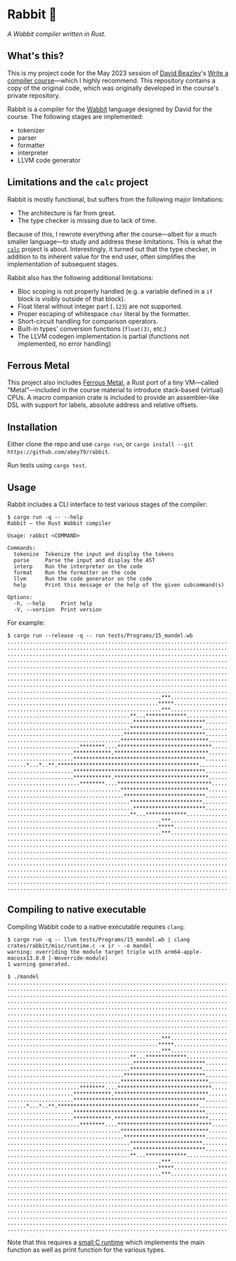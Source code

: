 # Rabbit 🐇

_A Wabbit compiler written in Rust._

## What's this?

This is my project code for the May 2023 session of [David Beazley](https://www.dabeaz.com)'s [Write a compiler course](https://www.dabeaz.com/compiler.html)—which I highly recommend. This repository contains a copy of the original code, which was originally developed in the course's private repository.

Rabbit is a compiler for the [Wabbit](docs/Wabbit-Specification.md) language designed by David for the course. The following stages are implemented:

- tokenizer
- parser
- formatter
- interpreter
- LLVM code generator


## Limitations and the `calc` project

Rabbit is mostly functional, but suffers from the following major limitations:

- The architecture is far from great.
- The type checker is missing due to lack of time.

Because of this, I rewrote everything after the course—albeit for a much smaller language—to study and address these limitations. This is what the [`calc`](https://github.com/abey79/calc) project is about. Interestingly, it turned out that the type checker, in addition to its inherent value for the end user, often simplifies the implementation of subsequent stages. 

Rabbit also has the following additional limitations:

- Bloc scoping is not properly handled (e.g. a variable defined in a `if` block is visibly outside of that block).
- Float literal without integer part (`.123`) are not supported.
- Proper escaping of whitespace `char` literal by the formatter.
- Short-circuit handling for comparison operators.
- Built-in types' conversion functions (`float(3)`, etc.)
- The LLVM codegen implementation is partial (functions not implemented, no error handling)

## Ferrous Metal

This project also includes [Ferrous Metal](crates/ferrous_metal), a Rust port of a tiny VM—called "Metal"—included in the course material to introduce stack-based (virtual) CPUs. A macro companion crate is included to provide an assembler-like DSL with support for labels, absolute address and relative offsets.

## Installation

Either clone the repo and use `cargo run`, or `cargo install --git https://github.com/abey79/rabbit`.

Run tests using `cargo test`.

## Usage

Rabbit includes a CLI interface to test various stages of the compiler:

```
$ cargo run -q -- --help
Rabbit — the Rust Wabbit compiler

Usage: rabbit <COMMAND>

Commands:
  tokenize  Tokenize the input and display the tokens
  parse     Parse the input and display the AST
  interp    Run the interpreter on the code
  format    Run the formatter on the code
  llvm      Run the code generator on the code
  help      Print this message or the help of the given subcommand(s)

Options:
  -h, --help     Print help
  -V, --version  Print version
```

For example:

```
$ cargo run --release -q -- run tests/Programs/15_mandel.wb 
................................................................................
................................................................................
................................................................................
................................................................................
................................................................................
................................................................................
................................................................................
................................................................................
................................................................................
.................................................***............................
................................................*****...........................
.................................................***............................
.......................................**...*************.......................
........................................***********************.................
.......................................***********************..................
.....................................**************************.................
....................................****************************................
.......................********....******************************...............
.....................************.******************************................
.....................******************************************.................
......*...*..**.*********************************************...................
.....................******************************************.................
.....................************.******************************................
.......................********....******************************...............
....................................****************************................
.....................................**************************.................
.......................................***********************..................
........................................***********************.................
.......................................**...*************.......................
.................................................***............................
................................................*****...........................
.................................................***............................
................................................................................
................................................................................
................................................................................
................................................................................
................................................................................
................................................................................
................................................................................
................................................................................
................................................................................

```

## Compiling to native executable

Compiling Wabbit code to a native executable requires `clang`:

```
$ cargo run -q -- llvm tests/Programs/15_mandel.wb | clang crates/rabbit/misc/runtime.c -x ir - -o mandel
warning: overriding the module target triple with arm64-apple-macosx13.0.0 [-Woverride-module]
1 warning generated.
 
$ ./mandel 
................................................................................
................................................................................
................................................................................
................................................................................
................................................................................
................................................................................
................................................................................
................................................................................
................................................................................
.................................................***............................
................................................*****...........................
.................................................***............................
.......................................**...*************.......................
........................................***********************.................
.......................................***********************..................
.....................................**************************.................
....................................****************************................
.......................********....******************************...............
.....................************.******************************................
.....................******************************************.................
......*...*..**.*********************************************...................
.....................******************************************.................
.....................************.******************************................
.......................********....******************************...............
....................................****************************................
.....................................**************************.................
.......................................***********************..................
........................................***********************.................
.......................................**...*************.......................
.................................................***............................
................................................*****...........................
.................................................***............................
................................................................................
................................................................................
................................................................................
................................................................................
................................................................................
................................................................................
................................................................................
................................................................................
................................................................................

```

Note that this requires a [small C runtime](crates/rabbit/misc/runtime.c) which implements the main function as well as print function for the various types.